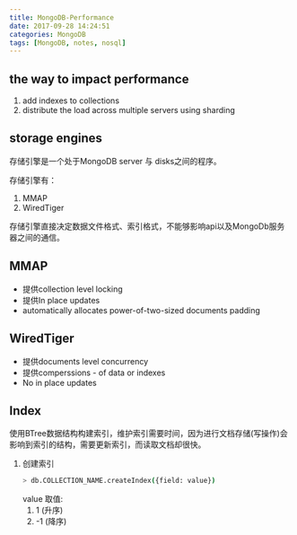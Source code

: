 ```yaml
---
title: MongoDB-Performance
date: 2017-09-28 14:24:51
categories: MongoDB
tags: [MongoDB, notes, nosql]
---
```


## the way to impact performance
1. add indexes to collections
2. distribute the load across multiple servers using sharding

<!--more-->

## storage engines
存储引擎是一个处于MongoDB server 与 disks之间的程序。

存储引擎有：
1. MMAP
2. WiredTiger

存储引擎直接决定数据文件格式、索引格式，不能够影响api以及MongoDb服务器之间的通信。


## MMAP
- 提供collection level locking
- 提供In place updates
- automatically allocates power-of-two-sized documents padding

## WiredTiger

- 提供documents level concurrency
- 提供comperssions - of data or indexes
- No in place updates


## Index

使用BTree数据结构构建索引，维护索引需要时间，因为进行文档存储(写操作)会影响到索引的结构，需要更新索引，而读取文档却很快。

1. 创建索引
   ```bash
   > db.COLLECTION_NAME.createIndex({field: value})
   ```
   value 取值:
   1. 1 (升序)
   2. -1 (降序)
